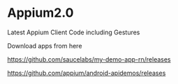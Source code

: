 # Appium2.0
Latest Appium Client Code including Gestures

Download apps from here

https://github.com/saucelabs/my-demo-app-rn/releases

https://github.com/appium/android-apidemos/releases
